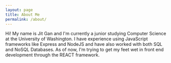 ```yaml
---
layout: page
title: About Me
permalink: /about/
---
```


Hi! My name is Jit Gan and I'm currently a junior studying Computer Science 
at the University of Washington. I have experience using JavaScript frameworks
like Express and NodeJS and have also worked with both SQL and NoSQL Databases.
As of now, I'm trying to get my feet wet in front end development through the
REACT framework. 
